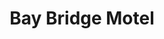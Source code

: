 ---
photo_name: /img/Bay-Bridge.jpg
photo_alt: Bay Bridge Motel in North Bend, OR
title: Bay Bridge Motel
property_name: Bay Bridge Motel
property_category: '1 - Hotels, Motels & Inns'
address:
  street: 66304 Hwy 101
  street2: 
  city: North Bend
  state: OR
  zip: '97459'
phone_toll_free: 
phone_local: 541-756-3151
units: '16'
cost: '2 - $$'
property_description: >-
  The Bay Bridge Motel, located in North Bend on the north side of the historic McCullough bridge, offers views of the ocean, free WiFi access, and flat screen TVs with cable channels. Kitchenettes available in select rooms. 
website: 'http://www.baybridgemotel.com'
amenityList: 
  - amenitySelect: '6 - WiFi Available'
  - amenitySelect: '7 - Kitchens Available'
---